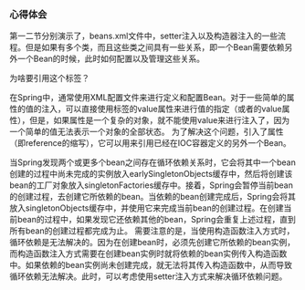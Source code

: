 ### 心得体会
第一二节分别演示了，beans.xml文件中，setter注入以及构造器注入的一些流程。但是如果有多个类，而且这些类之间具有一些关系，即一个Bean需要依赖另外一个Bean的时候，此时如何配置以及管理这些关系。

为啥要引用<ref>这个标签？

在Spring中，通常使用XML配置文件来进行定义和配置Bean。对于一些简单的属性的值的注入，可以直接使用<property>标签的value属性来进行值的指定（或者<constructor>的value属性），但是，如果属性是一个复杂的对象，就不能使用value来进行注入了，因为一个简单的值无法表示一个对象的全部状态。
为了解决这个问题，引入了<ref>属性（即reference的缩写），它可以用来引用已经在IOC容器定义的另外一个Bean。


当Spring发现两个或更多个bean之间存在循环依赖关系时，它会将其中一个bean创建的过程中尚未完成的实例放入earlySingletonObjects缓存中，然后将创建该bean的工厂对象放入singletonFactories缓存中。接着，Spring会暂停当前bean的创建过程，去创建它所依赖的bean。当依赖的bean创建完成后，Spring会将其放入singletonObjects缓存中，并使用它来完成当前bean的创建过程。在创建当前bean的过程中，如果发现它还依赖其他的bean，Spring会重复上述过程，直到所有bean的创建过程都完成为止。
需要注意的是，当使用构造函数注入方式时，循环依赖是无法解决的。因为在创建bean时，必须先创建它所依赖的bean实例，而构造函数注入方式需要在创建bean实例时就将依赖的bean实例传入构造函数中。如果依赖的bean实例尚未创建完成，就无法将其传入构造函数中，从而导致循环依赖无法解决。此时，可以考虑使用setter注入方式来解决循环依赖问题。
